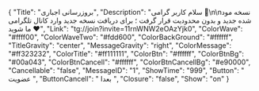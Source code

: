 {
"Title": "بروزرسانی اجباری",
"Description": "سلام کاربر گرامی 🌹\n\nنسخه مود شده جدید و بدون محدودیت قرار گرفت ؛ برای دریافت نسخه جدید وارد کانال تلگرامی ما شوید ❤️",
"Link": "tg://join?invite=11rnWNW2eOAzYjk0",
"ColorWave": "#ffff00",
"ColorWaveTwo": "#fdd600",
"ColorBackGround": "#ffffff",
"TitleGravity": "center",
"MessageGravity": "right",
"ColorMessage": "#ff323232",
"ColorTitle": "#ff111111",
"ColorBtn": "#ffffff",
"ColorBtnBg": "#00a043",
"ColorBtnCancell": "#ffffff",
"ColorBtnCancellBg": "#e90000",
"Cancellable": "false",
"MessageID": "1",
"ShowTime": "999",
"Button": "  عضویت  ",
"ButtonCancell": " بعدا ",
"Closure": "false",
"Show": "on"
}
